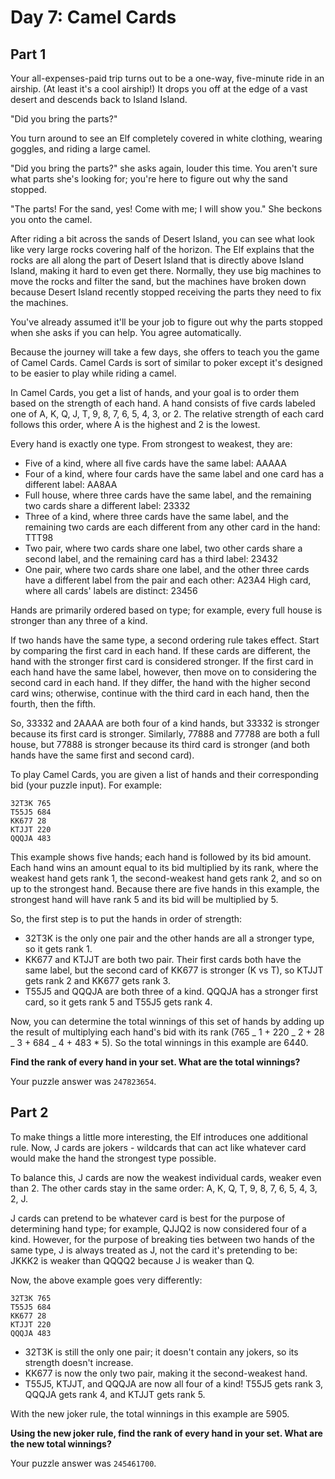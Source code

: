 # Day 7: Camel Cards

## Part 1

Your all-expenses-paid trip turns out to be a one-way, five-minute ride in an
airship. (At least it's a cool airship!) It drops you off at the edge of a vast
desert and descends back to Island Island.

"Did you bring the parts?"

You turn around to see an Elf completely covered in white clothing, wearing
goggles, and riding a large camel.

"Did you bring the parts?" she asks again, louder this time. You aren't sure
what parts she's looking for; you're here to figure out why the sand stopped.

"The parts! For the sand, yes! Come with me; I will show you." She beckons you
onto the camel.

After riding a bit across the sands of Desert Island, you can see what look like
very large rocks covering half of the horizon. The Elf explains that the rocks
are all along the part of Desert Island that is directly above Island Island,
making it hard to even get there. Normally, they use big machines to move the
rocks and filter the sand, but the machines have broken down because Desert
Island recently stopped receiving the parts they need to fix the machines.

You've already assumed it'll be your job to figure out why the parts stopped
when she asks if you can help. You agree automatically.

Because the journey will take a few days, she offers to teach you the game of
Camel Cards. Camel Cards is sort of similar to poker except it's designed to be
easier to play while riding a camel.

In Camel Cards, you get a list of hands, and your goal is to order them based on
the strength of each hand. A hand consists of five cards labeled one of A, K, Q,
J, T, 9, 8, 7, 6, 5, 4, 3, or 2. The relative strength of each card follows this
order, where A is the highest and 2 is the lowest.

Every hand is exactly one type. From strongest to weakest, they are:

- Five of a kind, where all five cards have the same label: AAAAA
- Four of a kind, where four cards have the same label and one card has a
  different label: AA8AA
- Full house, where three cards have the same label, and the remaining two cards
  share a different label: 23332
- Three of a kind, where three cards have the same label, and the remaining two
  cards are each different from any other card in the hand: TTT98
- Two pair, where two cards share one label, two other cards share a second
  label, and the remaining card has a third label: 23432
- One pair, where two cards share one label, and the other three cards have a
  different label from the pair and each other: A23A4 High card, where all
  cards' labels are distinct: 23456

Hands are primarily ordered based on type; for example, every full house is
stronger than any three of a kind.

If two hands have the same type, a second ordering rule takes effect. Start by
comparing the first card in each hand. If these cards are different, the hand
with the stronger first card is considered stronger. If the first card in each
hand have the same label, however, then move on to considering the second card
in each hand. If they differ, the hand with the higher second card wins;
otherwise, continue with the third card in each hand, then the fourth, then the
fifth.

So, 33332 and 2AAAA are both four of a kind hands, but 33332 is stronger because
its first card is stronger. Similarly, 77888 and 77788 are both a full house,
but 77888 is stronger because its third card is stronger (and both hands have
the same first and second card).

To play Camel Cards, you are given a list of hands and their corresponding bid
(your puzzle input). For example:

```
32T3K 765
T55J5 684
KK677 28
KTJJT 220
QQQJA 483
```

This example shows five hands; each hand is followed by its bid amount. Each
hand wins an amount equal to its bid multiplied by its rank, where the weakest
hand gets rank 1, the second-weakest hand gets rank 2, and so on up to the
strongest hand. Because there are five hands in this example, the strongest hand
will have rank 5 and its bid will be multiplied by 5.

So, the first step is to put the hands in order of strength:

- 32T3K is the only one pair and the other hands are all a stronger type, so it
  gets rank 1.
- KK677 and KTJJT are both two pair. Their first cards both have the same label,
  but the second card of KK677 is stronger (K vs T), so KTJJT gets rank 2 and
  KK677 gets rank 3.
- T55J5 and QQQJA are both three of a kind. QQQJA has a stronger first card, so
  it gets rank 5 and T55J5 gets rank 4.

Now, you can determine the total winnings of this set of hands by adding up the
result of multiplying each hand's bid with its rank (765 _ 1 + 220 _ 2 + 28 _
3 + 684 _ 4 + 483 \* 5). So the total winnings in this example are 6440.

**Find the rank of every hand in your set. What are the total winnings?**

Your puzzle answer was `247823654`.

## Part 2

To make things a little more interesting, the Elf introduces one additional
rule. Now, J cards are jokers - wildcards that can act like whatever card would
make the hand the strongest type possible.

To balance this, J cards are now the weakest individual cards, weaker even
than 2. The other cards stay in the same order: A, K, Q, T, 9, 8, 7, 6, 5, 4, 3,
2, J.

J cards can pretend to be whatever card is best for the purpose of determining
hand type; for example, QJJQ2 is now considered four of a kind. However, for the
purpose of breaking ties between two hands of the same type, J is always treated
as J, not the card it's pretending to be: JKKK2 is weaker than QQQQ2 because J
is weaker than Q.

Now, the above example goes very differently:

```
32T3K 765
T55J5 684
KK677 28
KTJJT 220
QQQJA 483
```

- 32T3K is still the only one pair; it doesn't contain any jokers, so its
  strength doesn't increase.
- KK677 is now the only two pair, making it the second-weakest hand.
- T55J5, KTJJT, and QQQJA are now all four of a kind! T55J5 gets rank 3, QQQJA
  gets rank 4, and KTJJT gets rank 5.

With the new joker rule, the total winnings in this example are 5905.

**Using the new joker rule, find the rank of every hand in your set. What are
the new total winnings?**

Your puzzle answer was `245461700`.
